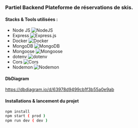 ### Partiel Backend Plateforme de réservations de skis.

#### Stacks & Tools utilisées : 
- Node JS
![NodeJS](https://img.shields.io/badge/node.js-6DA55F?style=for-the-badge&logo=node.js&logoColor=white)
- Express
![Express.js](https://img.shields.io/badge/express.js-%23404d59.svg?style=for-the-badge&logo=express&logoColor=%2361DAFB)
- Docker
![Docker](https://img.shields.io/badge/docker-%230db7ed.svg?style=for-the-badge&logo=docker&logoColor=white)
- MongoDB
![MongoDB](https://img.shields.io/badge/MongoDB-%234ea94b.svg?style=for-the-badge&logo=mongodb&logoColor=white)
- Mongoose
![Mongoose](https://img.shields.io/badge/mongoose-%234ea94b.svg?style=for-the-badge&logo=mongodb&logoColor=white)
- dotenv
![dotenv](https://img.shields.io/badge/dotenv-%230db7ed.svg?style=for-the-badge&logo=dotenv&logoColor=white)
- Cors
![Cors](https://img.shields.io/badge/cors-%230db7ed.svg?style=for-the-badge&logo=cors&logoColor=white)
- Nodemon
![Nodemon](https://img.shields.io/badge/nodemon-%230db7ed.svg?style=for-the-badge&logo=nodemon&logoColor=white)

#### DbDiagram 
https://dbdiagram.io/d/63978d9499cb1f3b55a0e9ab


#### Installations & lancement du projet

```bash
npm install
npm start ( prod )
npm run dev ( dev )
```
